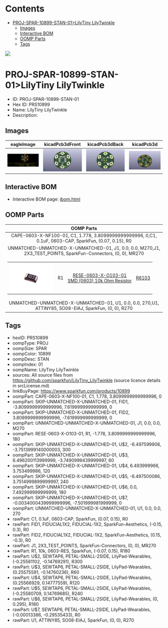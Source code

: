 



Contents
========

* [PROJ-SPAR-10899-STAN-01>LilyTiny LilyTwinkle](#proj-spar-10899-stan-01lilytiny-lilytwinkle)
	* [Images](#images)
	* [Interactive BOM](#interactive-bom)
	* [OOMP Parts](#oomp-parts)
	* [Tags](#tags)
  
![][im]
# PROJ-SPAR-10899-STAN-01>LilyTiny LilyTwinkle

- ID: PROJ-SPAR-10899-STAN-01
- Hex ID: PRS10899
- Name: LilyTiny LilyTwinkle
- Description: 

## Images
  
  

|eagleImage|kicadPcb3dFront|kicadPcb3dBack|kicadPcb3d|
| :---: | :---: | :---: | :---: |
|[![eagleImage](eagleImage_140.png)](eagleImage_600.png)|[![kicadPcb3dFront](kicadPcb3dFront_140.png)](kicadPcb3dFront_600.png)|[![kicadPcb3dBack](kicadPcb3dBack_140.png)](kicadPcb3dBack_600.png)|[![kicadPcb3d](kicadPcb3d_140.png)](kicadPcb3d_600.png)|

## Interactive BOM

- Interactive BOM page: [ibom.html](kicad/bom/ibom.html)

## OOMP Parts
  

|OOMP Parts|
| :---: |
|CAPE-0603-X-NF100-01, C1, 1.778, 3.8099999999999996, 0,C1, 0.1uF, 0603-CAP, SparkFun, (0.07, 0.15), R0|
|UNMATCHED-UNMATCHED-X-UNMATCHED-01, J1, 0.0, 0.0, M270,J1, 2X3_TEST_POINTS, SparkFun-Connectors, (0, 0), MR270|
|<table><tr><td>![RESE-0603-X-O103-01](https://raw.githubusercontent.com/oomlout/oomlout_OOMP_parts/main/RESE-0603-X-O103-01/image_140.jpg)</td><td> R1</td><td>[RESE-0603-X-O103-01<br>SMD (0603) 10k Ohm Resistor](https://github.com/oomlout/oomlout_OOMP_parts/tree/main/RESE-0603-X-O103-01/)</td><td>[R6103](https://github.com/oomlout/oomlout_OOMP_parts/tree/main/RESE-0603-X-O103-01/)</td></tr></table>|
|UNMATCHED-UNMATCHED-X-UNMATCHED-01, U1, 0.0, 0.0, 270,U1, ATTINY85, SO08-EIAJ, SparkFun, (0, 0), R270|

## Tags

- hexID: PRS10899
- oompType: PROJ
- oompSize: SPAR
- oompColor: 10899
- oompDesc: STAN
- oompIndex: 01
- oompName: LilyTiny LilyTwinkle
- sources: All source files from https://github.com/sparkfun/LilyTiny_LilyTwinkle (source licence details in srcLicense.md)
- linkBuyPage: https://www.sparkfun.com/products/10899
- oompPart: CAPE-0603-X-NF100-01, C1, 1.778, 3.8099999999999996, 0
- oompPart: SKIP-UNMATCHED-X-UNMATCHED-01, FID1, -3.8099999999999996, 7.619999999999999, 0
- oompPart: SKIP-UNMATCHED-X-UNMATCHED-01, FID2, 3.8099999999999996, -7.619999999999999, 0
- oompPart: UNMATCHED-UNMATCHED-X-UNMATCHED-01, J1, 0.0, 0.0, M270
- oompPart: RESE-0603-X-O103-01, R1, -1.778, 3.8099999999999996, 180
- oompPart: SKIP-UNMATCHED-X-UNMATCHED-01, U$2, -6.497599908, -3.7513999140000003, 300
- oompPart: SKIP-UNMATCHED-X-UNMATCHED-01, U$3, 6.496200113999999, -3.7490999439999997, 60
- oompPart: SKIP-UNMATCHED-X-UNMATCHED-01, U$4, 6.493999966, 3.753499986, 120
- oompPart: SKIP-UNMATCHED-X-UNMATCHED-01, U$5, -6.497500086, 3.7514999899999997, 240
- oompPart: SKIP-UNMATCHED-X-UNMATCHED-01, U$6, 0.0, 7.492999999999999, 180
- oompPart: SKIP-UNMATCHED-X-UNMATCHED-01, U$7, -0.0034000439999999996, -7.501999981999999, 0
- oompPart: UNMATCHED-UNMATCHED-X-UNMATCHED-01, U1, 0.0, 0.0, 270
- rawPart: C1, 0.1uF, 0603-CAP, SparkFun, (0.07, 0.15), R0
- rawPart: FID1, FIDUCIAL1X2, FIDUCIAL-1X2, SparkFun-Aesthetics, (-0.15, 0.3), R0
- rawPart: FID2, FIDUCIAL1X2, FIDUCIAL-1X2, SparkFun-Aesthetics, (0.15, -0.3), R0
- rawPart: J1, 2X3_TEST_POINTS, SparkFun-Connectors, (0, 0), MR270
- rawPart: R1, 10k, 0603-RES, SparkFun, (-0.07, 0.15), R180
- rawPart: U$2, SEWTAP6, PETAL-SMALL-2SIDE, LilyPad-Wearables, (-0.25581102, -0.14769291), R300
- rawPart: U$3, SEWTAP6, PETAL-SMALL-2SIDE, LilyPad-Wearables, (0.25575591, -0.14760236), R60
- rawPart: U$4, SEWTAP6, PETAL-SMALL-2SIDE, LilyPad-Wearables, (0.25566929, 0.14777559), R120
- rawPart: U$5, SEWTAP6, PETAL-SMALL-2SIDE, LilyPad-Wearables, (-0.25580709, 0.14769685), R240
- rawPart: U$6, SEWTAP6, PETAL-SMALL-2SIDE, LilyPad-Wearables, (0, 0.295), R180
- rawPart: U$7, SEWTAP6, PETAL-SMALL-2SIDE, LilyPad-Wearables, (-0.00013386, -0.29535433), R0
- rawPart: U1, ATTINY85, SO08-EIAJ, SparkFun, (0, 0), R270



[im]: kicadPcb3d_450.png
